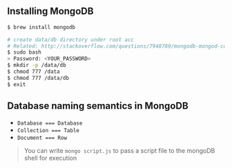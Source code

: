 
## Installing MongoDB
```bash
$ brew install mongodb

# create data/db directory under root acc
# Related: http://stackoverflow.com/questions/7948789/mongodb-mongod-complains-that-there-is-no-data-db-folder
$ sudo bash
> Password: <YOUR_PASSWORD>
$ mkdir -p /data/db
$ chmod 777 /data
$ chmod 777 /data/db
$ exit
```

## Database naming semantics in MongoDB
- `Database === Database`
- `Collection === Table`
- `Document === Row`

> You can write `mongo script.js` to pass a script file to the mongoDB shell for execution
